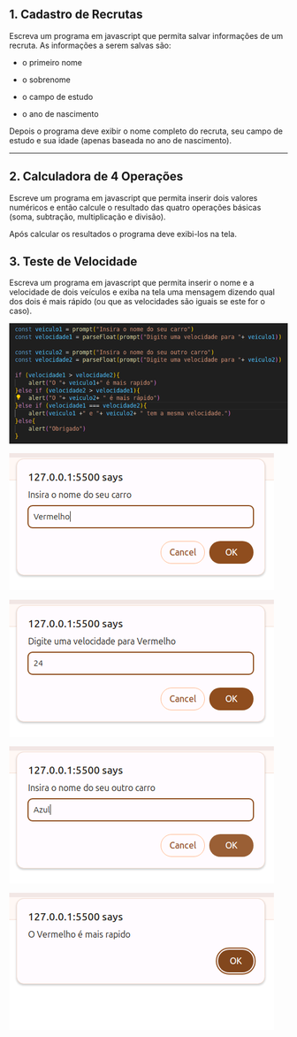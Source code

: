 ## 1. Cadastro de Recrutas

Escreva um programa em javascript que permita salvar informações de um recruta. As informações a serem salvas são:

- o primeiro nome

- o sobrenome

- o campo de estudo

- o ano de nascimento

Depois o programa deve exibir o nome completo do recruta, seu campo de estudo e sua idade (apenas baseada no ano de nascimento).

---

## 2. Calculadora de 4 Operações

Escreve um programa em javascript que permita inserir dois valores numéricos e então calcule o resultado das quatro operações básicas (soma, subtração, multiplicação e divisão).

Após calcular os resultados o programa deve exibi-los na tela.

## 3. Teste de Velocidade

Escreva um programa em javascript que permita inserir o nome e a velocidade de dois veículos e exiba na tela uma mensagem dizendo qual dos dois é mais rápido (ou que as velocidades são iguais se este for o caso).

![alt text](<Screenshot from 2024-12-01 20-17-07.png>)

![alt text](<Screenshot from 2024-12-01 20-18-08.png>)

![alt text](<Screenshot from 2024-12-01 20-18-46.png>)

![alt text](<Screenshot from 2024-12-01 20-19-04.png>)

![alt text](<Screenshot from 2024-12-01 20-19-20.png>)




